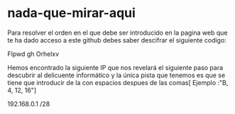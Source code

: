 # nada-que-mirar-aqui

Para resolver el orden en el que debe ser introducido en la pagina web que te ha dado acceso a este github debes saber descifrar el siguiente codigo:

Flpwd gh Orhelxv


Hemos encontrado la siguiente IP que nos revelará el siguiente paso para descubrir al delicuente informático y la única pista que tenemos es que se tiene que introducir de la con espacios despues de las comas[ Ejemplo :"B, 4, 12, 16"]



192.168.0.1 /28



